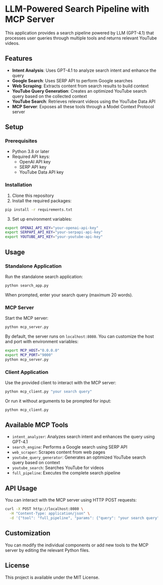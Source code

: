 # LLM-Powered Search Pipeline with MCP Server

This application provides a search pipeline powered by LLM (GPT-4.1) that processes user queries through multiple tools and returns relevant YouTube videos.

## Features

- **Intent Analysis**: Uses GPT-4.1 to analyze search intent and enhance the query
- **Google Search**: Uses SERP API to perform Google searches
- **Web Scraping**: Extracts content from search results to build context
- **YouTube Query Generation**: Creates an optimized YouTube search query based on the collected context
- **YouTube Search**: Retrieves relevant videos using the YouTube Data API
- **MCP Server**: Exposes all these tools through a Model Context Protocol server

## Setup

### Prerequisites

- Python 3.8 or later
- Required API keys:
  - OpenAI API key
  - SERP API key
  - YouTube Data API key

### Installation

1. Clone this repository
2. Install the required packages:

```bash
pip install -r requirements.txt
```

3. Set up environment variables:

```bash
export OPENAI_API_KEY="your-openai-api-key"
export SERPAPI_API_KEY="your-serpapi-api-key"
export YOUTUBE_API_KEY="your-youtube-api-key"
```

## Usage

### Standalone Application

Run the standalone search application:

```bash
python search_app.py
```

When prompted, enter your search query (maximum 20 words).

### MCP Server

Start the MCP server:

```bash
python mcp_server.py
```

By default, the server runs on `localhost:8080`. You can customize the host and port with environment variables:

```bash
export MCP_HOST="0.0.0.0"
export MCP_PORT="9000"
python mcp_server.py
```

### Client Application

Use the provided client to interact with the MCP server:

```bash
python mcp_client.py "your search query"
```

Or run it without arguments to be prompted for input:

```bash
python mcp_client.py
```

## Available MCP Tools

- `intent_analyzer`: Analyzes search intent and enhances the query using GPT-4.1
- `search_engine`: Performs a Google search using SERP API
- `web_scraper`: Scrapes content from web pages
- `youtube_query_generator`: Generates an optimized YouTube search query based on context
- `youtube_search`: Searches YouTube for videos
- `full_pipeline`: Executes the complete search pipeline

## API Usage

You can interact with the MCP server using HTTP POST requests:

```bash
curl -X POST http://localhost:8080 \
  -H "Content-Type: application/json" \
  -d '{"tool": "full_pipeline", "params": {"query": "your search query"}}'
```

## Customization

You can modify the individual components or add new tools to the MCP server by editing the relevant Python files.

## License

This project is available under the MIT License.
